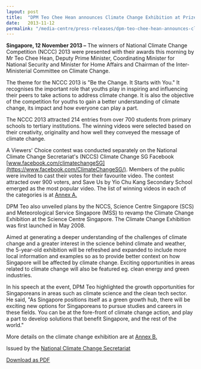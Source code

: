 ```yaml
---
layout: post
title:  "DPM Teo Chee Hean announces Climate Change Exhibition at Prize Presentation Ceremony of National Climate Change Competition 2013"
date:   2013-11-12
permalink: "/media-centre/press-releases/dpm-teo-chee-hean-announces-climate-change-exhibition-at-prize-presentation-ceremony-of-national-climate-change-competition-2013"
---
```


**Singapore, 12 November 2013 –** The winners of National Climate Change Competition (NCCC) 2013 were presented with their awards this morning by Mr Teo Chee Hean, Deputy Prime Minister, Coordinating Minister for National Security and Minister for Home Affairs and Chairman of the Inter-Ministerial Committee on Climate Change.

The theme for the NCCC 2013 is "Be the Change. It Starts with You." It recognises the important role that youths play in inspiring and influencing their peers to take actions to address climate change. It is also the objective of the competition for youths to gain a better understanding of climate change, its impact and how everyone can play a part.

The NCCC 2013 attracted 214 entries from over 700 students from primary schools to tertiary institutions. The winning videos were selected based on their creativity, originality and how well they conveyed the message of climate change.

A Viewers' Choice contest was conducted separately on the National Climate Change Secretariat's (NCCS) Climate Change SG Facebook [www.facebook.com/climatechangeSG](https://www.facebook.com/ClimateChangeSG/). Members of the public were invited to cast their votes for their favourite video. The contest attracted over 900 voters, and Save Us by Yio Chu Kang Secondary School emerged as the most popular video. The list of winning videos in each of the categories is at [Annex A.](https://github.com/isomerpages/isomerpages-stratgroup/raw/master/images/Press%20Release%20images/PDFs/nccc2013_media-release_annex2.pdf)

DPM Teo also unveiled plans by the NCCS, Science Centre Singapore (SCS) and Meteorological Service Singapore (MSS) to revamp the Climate Change Exhibition at the Science Centre Singapore. The Climate Change Exhibition was first launched in May 2008.

Aimed at generating a deeper understanding of the challenges of climate change and a greater interest in the science behind climate and weather, the 5-year-old exhibition will be refreshed and expanded to include more local information and examples so as to provide better context on how Singapore will be affected by climate change. Exciting opportunities in areas related to climate change will also be featured eg. clean energy and green industries.

In his speech at the event, DPM Teo highlighted the growth opportunities for Singaporeans in areas such as climate science and the clean tech sector. He said, "As Singapore positions itself as a green growth hub, there will be exciting new options for Singaporeans to pursue studies and careers in these fields. You can be at the fore-front of climate change action, and play a part to develop solutions that benefit Singapore, and the rest of the world."

More details on the climate change exhibition are at [Annex B.](https://github.com/isomerpages/isomerpages-stratgroup/raw/master/images/Press%20Release%20images/PDFs/nccc2013_press_release_annex_b.pdf)

Issued by the [National Climate Change Secretariat](https://www.nccs.gov.sg)

[Download as PDF](https://github.com/isomerpages/isomerpages-stratgroup/raw/master/images/Press%20Release%20images/PDFs/dpm-teo-chee-hean-announces-climate-change-exhibition-at-prize-presentation-ceremony-of-national-climate-change-competition-2013.pdf)

